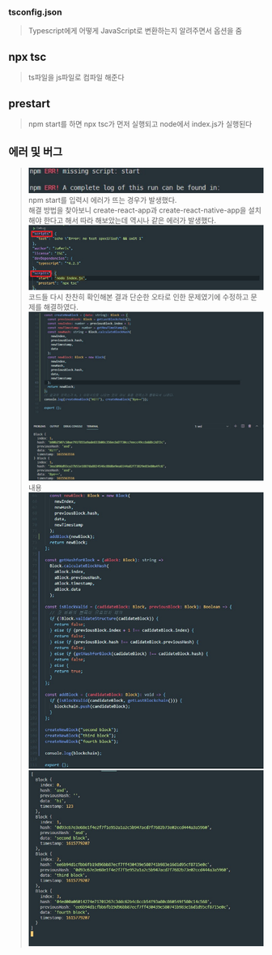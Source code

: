 ### tsconfig.json

> Typescript에게 어떻게 JavaScript로 변환하는지 알려주면서 옵션을 줌

## npx tsc

> ts파일을 js파일로 컴파일 해준다

## prestart

> npm start를 하면 npx tsc가 먼저 실행되고 node에서 index.js가 실행된다

## 에러 및 버그
> ![img](./error_img/에러1.jpg)  
> npm start를 입력시 에러가 뜨는 경우가 발생했다.  
> 해결 방법을 찾아보니 create-react-app과 create-react-native-app을 설치해야 한다고 해서 따라 해보았는데 역시나 같은 에러가 발생했다.  
> ![img](./error_img/에러1_해결.jpg)  
> 코드들 다시 찬찬히 확인해본 결과 단순한 오타로 인한 문제였기에 수정하고 문제를 해결하였다.
> <br>
> ![img](./error_img/에러2.jpg)
> 내용
> ![img](./error_img/에러2_해결1.jpg)
> ![img](./error_img/에러2_해결2.jpg)
